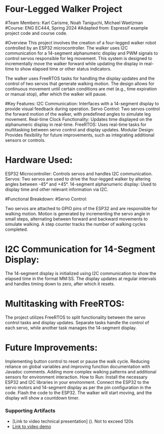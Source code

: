 # Four-Legged Walker Project
#Team Members: Karl Carisme, Noah Taniguchi, Michael Waetzman
#Course: ENG EC444, Spring 2024
#Adapted from: Espressif example project code and course code.

#Overview
This project involves the creation of a four-legged walker robot controlled by an ESP32 microcontroller. The walker uses I2C communication for a 14-segment alphanumeric display and PWM signals to control servos responsible for leg movement. This system is designed to incrementally move the walker forward while updating the display in real-time to show elapsed time or other status indicators.

The walker uses FreeRTOS tasks for handling the display updates and the control of two servos that generate walking motion. The design allows for continuous movement until certain conditions are met (e.g., time expiration or manual stop), after which the walker will pause.

#Key Features:
I2C Communication: Interfaces with a 14-segment display to provide visual feedback during operation.
Servo Control: Two servos control the forward motion of the walker, with predefined angles to simulate leg movement.
Real-time Clock Functionality: Updates time displayed on the alphanumeric display in real-time.
FreeRTOS: Uses real-time tasks for multitasking between servo control and display updates.
Modular Design: Provides flexibility for future improvements, such as integrating additional sensors or controls.



# Hardware Used:
ESP32 Microcontroller: Controls servos and handles I2C communication.
Servos: Two servos are used to drive the four-legged walker by altering angles between -45° and +45°.
14-segment alphanumeric display: Used to display time and other relevant information via I2C.


#Functional Breakdown:
#Servo Control:

Two servos are attached to GPIO pins of the ESP32 and are responsible for walking motion.
Motion is generated by incrementing the servo angle in small steps, alternating between forward and backward movements to simulate walking.
A step counter tracks the number of walking cycles completed.


# I2C Communication for 14-Segment Display:

The 14-segment display is initialized using I2C communication to show the elapsed time in the format MM:SS.
The display updates at regular intervals and handles timing down to zero, after which it resets.


# Multitasking with FreeRTOS:


The project utilizes FreeRTOS to split functionality between the servo control tasks and display updates.
Separate tasks handle the control of each servo, while another task manages the 14-segment display.



# Future Improvements:
Implementing button control to reset or pause the walk cycle.
Reducing reliance on global variables and improving function documentation with Javadoc comments.
Adding more complex walking patterns and additional sensors for environment interaction.
How to Run:
Install the necessary ESP32 and I2C libraries in your environment.
Connect the ESP32 to the servo motors and 14-segment display as per the pin configuration in the code.
Flash the code to the ESP32.
The walker will start moving, and the display will show a countdown timer.


### Supporting Artifacts
- [Link to video technical presentation] (). Not to exceed 120s
- [Link to video demo](https://drive.google.com/file/d/1mmuOaLcviofmMKXKOPkdFkRtYl2AyaTz/view?usp=sharing)
